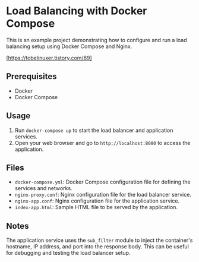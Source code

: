 # Load Balancing with Docker Compose

This is an example project demonstrating how to configure and run a load balancing setup using Docker Compose and Nginx.

[https://tobelinuxer.tistory.com/89]

## Prerequisites

- Docker
- Docker Compose

## Usage

1. Run `docker-compose up` to start the load balancer and application services.
2. Open your web browser and go to `http://localhost:8080` to access the application.

## Files

- `docker-compose.yml`: Docker Compose configuration file for defining the services and networks.
- `nginx-proxy.conf`: Nginx configuration file for the load balancer service.
- `nginx-app.conf`: Nginx configuration file for the application service.
- `index-app.html`: Sample HTML file to be served by the application.

## Notes

The application service uses the `sub_filter` module to inject the container's hostname, IP address, and port into the response body. This can be useful for debugging and testing the load balancer setup.